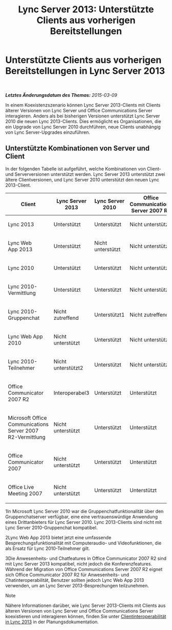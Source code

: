 ﻿---
title: 'Lync Server 2013: Unterstützte Clients aus vorherigen Bereitstellungen'
TOCTitle: Unterstützte Clients aus vorherigen Bereitstellungen
ms:assetid: 69d427f8-57a5-4244-b2ed-f2eb7600285e
ms:mtpsurl: https://technet.microsoft.com/de-de/library/Gg398499(v=OCS.15)
ms:contentKeyID: 49294288
ms.date: 05/19/2016
mtps_version: v=OCS.15
ms.translationtype: HT
---

# Unterstützte Clients aus vorherigen Bereitstellungen in Lync Server 2013

 

_**Letztes Änderungsdatum des Themas:** 2015-03-09_

In einem Koexistenzszenario können Lync Server 2013-Clients mit Clients älterer Versionen von Lync Server und Office Communications Server interagieren. Anders als bei bisherigen Versionen unterstützt Lync Server 2010 die neuen Lync 2013-Clients. Dies ermöglicht es Organisationen, die ein Upgrade von Lync Server 2010 durchführen, neue Clients unabhängig von Lync Server-Upgrades einzuführen.

## Unterstützte Kombinationen von Server und Client

In der folgenden Tabelle ist aufgeführt, welche Kombinationen von Client- und Serverversionen unterstützt werden. Lync Server 2013 unterstützt zwei ältere Clientversionen, und Lync Server 2010 unterstützt den neuen Lync 2013-Client.


<table>
<colgroup>
<col style="width: 25%" />
<col style="width: 25%" />
<col style="width: 25%" />
<col style="width: 25%" />
</colgroup>
<thead>
<tr class="header">
<th>Client</th>
<th>Lync Server 2013</th>
<th>Lync Server 2010</th>
<th>Office Communications Server 2007 R2</th>
</tr>
</thead>
<tbody>
<tr class="odd">
<td><p>Lync 2013</p></td>
<td><p>Unterstützt</p></td>
<td><p>Unterstützt</p></td>
<td><p>Nicht unterstützt</p></td>
</tr>
<tr class="even">
<td><p>Lync Web App 2013</p></td>
<td><p>Unterstützt</p></td>
<td><p>Nicht unterstützt</p></td>
<td><p>Nicht unterstützt</p></td>
</tr>
<tr class="odd">
<td><p>Lync 2010</p></td>
<td><p>Unterstützt</p></td>
<td><p>Unterstützt</p></td>
<td><p>Nicht unterstützt</p></td>
</tr>
<tr class="even">
<td><p>Lync 2010-Vermittlung</p></td>
<td><p>Unterstützt</p></td>
<td><p>Unterstützt</p></td>
<td><p>Nicht unterstützt</p></td>
</tr>
<tr class="odd">
<td><p>Lync 2010-Gruppenchat</p></td>
<td><p>Nicht zutreffend</p></td>
<td><p>Unterstützt1</p></td>
<td><p>Nicht zutreffend</p></td>
</tr>
<tr class="even">
<td><p>Lync Web App 2010</p></td>
<td><p>Nicht unterstützt</p></td>
<td><p>Unterstützt</p></td>
<td><p>Nicht unterstützt</p></td>
</tr>
<tr class="odd">
<td><p>Lync 2010-Teilnehmer</p></td>
<td><p>Nicht unterstützt2</p></td>
<td><p>Unterstützt</p></td>
<td><p>Nicht unterstützt</p></td>
</tr>
<tr class="even">
<td><p>Office Communicator 2007 R2</p></td>
<td><p>Interoperabel3</p></td>
<td><p>Unterstützt</p></td>
<td><p>Unterstützt</p></td>
</tr>
<tr class="odd">
<td><p>Microsoft Office Communications Server 2007 R2-Vermittlung</p></td>
<td><p>Nicht unterstützt</p></td>
<td><p>Unterstützt</p></td>
<td><p>Unterstützt</p></td>
</tr>
<tr class="even">
<td><p>Office Communicator 2007</p></td>
<td><p>Nicht unterstützt</p></td>
<td><p>Unterstützt</p></td>
<td><p>Unterstützt</p></td>
</tr>
<tr class="odd">
<td><p>Office Live Meeting 2007</p></td>
<td><p>Nicht unterstützt</p></td>
<td><p>Unterstützt</p></td>
<td><p>Unterstützt</p></td>
</tr>
</tbody>
</table>


1In Microsoft Lync Server 2010 war die Gruppenchatfunktionalität über den Gruppenchatserver verfügbar, eine eine vertrauenswürdige Anwendung eines Drittanbieters für Lync Server 2010. Lync 2013-Clients sind nicht mit Lync Server 2010-Gruppenchat kompatibel.

2Lync Web App 2013 bietet jetzt eine umfassende Besprechungsfunktionalität mit Computeraudio- und Videofunktionen, die als Ersatz für Lync 2010-Teilnehmer gilt.

3Die Anwesenheits- und Chatfeatures in Office Communicator 2007 R2 sind mit Lync Server 2013 kompatibel, nicht jedoch die Konferenzfeatures. Während der Migration von Office Communications Server 2007 R2 eignet sich Office Communicator 2007 R2 für Anwesenheits- und Chatinteroperabilität, Benutzer sollten jedoch Lync Web App 2013 verwenden, um an Lync Server 2013-Besprechungen teilzunehmen.


> [!NOTE]
> Nähere Informationen darüber, wie Lync Server 2013-Clients mit Clients aus älteren Versionen von Lync Server und Office Communications Server koexistieren und interagieren können, finden Sie unter <A href="lync-server-2013-client-interoperability-in-lync-2013.md">Clientinteroperabilität in Lync 2013</A> in der Planungsdokumentation.


